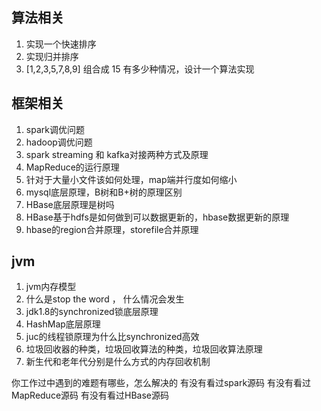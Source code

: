 ## 算法相关

1. 实现一个快速排序
2. 实现归并排序
3. [1,2,3,5,7,8,9] 组合成 15 有多少种情况，设计一个算法实现 


## 框架相关

1. spark调优问题
2. hadoop调优问题
3. spark streaming 和 kafka对接两种方式及原理
4. MapReduce的运行原理
5. 针对于大量小文件该如何处理，map端并行度如何缩小
6. mysql底层原理，B树和B+树的原理区别
7. HBase底层原理是树吗
8. HBase基于hdfs是如何做到可以数据更新的，hbase数据更新的原理
9. hbase的region合并原理，storefile合并原理

## jvm

1. jvm内存模型
2. 什么是stop the word ， 什么情况会发生
3. jdk1.8的synchronized锁底层原理
4. HashMap底层原理
5. juc的线程锁原理为什么比synchronized高效
6. 垃圾回收器的种类，垃圾回收算法的种类，垃圾回收算法原理
7. 新生代和老年代分别是什么方式的内存回收机制

你工作过中遇到的难题有哪些，怎么解决的
有没有看过spark源码
有没有看过MapReduce源码
有没有看过HBase源码

